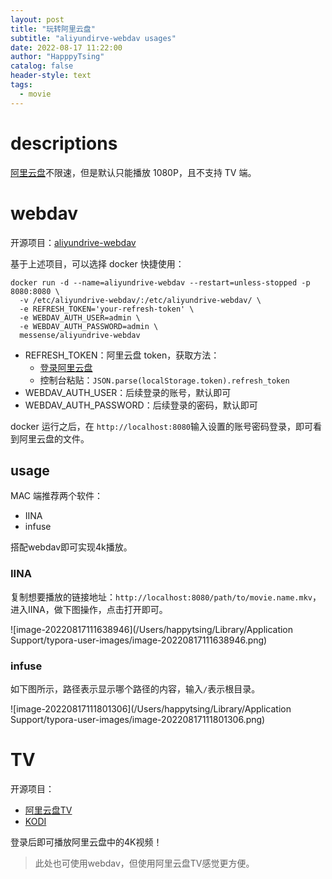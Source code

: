 ```yaml
---
layout: post
title: "玩转阿里云盘"
subtitle: "aliyundirve-webdav usages"
date: 2022-08-17 11:22:00
author: "HapppyTsing"
catalog: false
header-style: text
tags:
  - movie
---
```


# descriptions

[阿里云盘](https://www.aliyundrive.com/drive)不限速，但是默认只能播放 1080P，且不支持 TV 端。

# webdav

开源项目：[aliyundrive-webdav](https://github.com/messense/aliyundrive-webdav)

基于上述项目，可以选择 docker 快捷使用：

```shell
docker run -d --name=aliyundrive-webdav --restart=unless-stopped -p 8080:8080 \
  -v /etc/aliyundrive-webdav/:/etc/aliyundrive-webdav/ \
  -e REFRESH_TOKEN='your-refresh-token' \
  -e WEBDAV_AUTH_USER=admin \
  -e WEBDAV_AUTH_PASSWORD=admin \
  messense/aliyundrive-webdav
```

- REFRESH_TOKEN：阿里云盘 token，获取方法：
  - [登录阿里云盘](https://www.aliyundrive.com/drive/)
  - 控制台粘贴：`JSON.parse(localStorage.token).refresh_token`
- WEBDAV_AUTH_USER：后续登录的账号，默认即可
- WEBDAV_AUTH_PASSWORD：后续登录的密码，默认即可

docker 运行之后，在 `http://localhost:8080`输入设置的账号密码登录，即可看到阿里云盘的文件。

## usage

MAC 端推荐两个软件：

- IINA
- infuse

搭配webdav即可实现4k播放。

### IINA

复制想要播放的链接地址：`http://localhost:8080/path/to/movie.name.mkv`，进入IINA，做下图操作，点击打开即可。

![image-20220817111638946](/Users/happytsing/Library/Application Support/typora-user-images/image-20220817111638946.png)

### infuse

如下图所示，路径表示显示哪个路径的内容，输入`/`表示根目录。

![image-20220817111801306](/Users/happytsing/Library/Application Support/typora-user-images/image-20220817111801306.png)

# TV

开源项目：

- [阿里云盘TV](https://aliyunpantv.gitlab.io/)
- [KODI](https://kodi.tv/)

登录后即可播放阿里云盘中的4K视频！

> 此处也可使用webdav，但使用阿里云盘TV感觉更方便。
